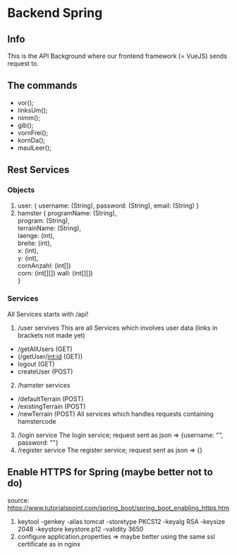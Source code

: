 # Backend Spring

## Info

This is the API Background where our frontend framework (= VueJS) sends request to.

## The commands 

- vor(); 
- linksUm(); 
- nimm(); 
- gib(); 
- vornFrei(); 
- kornDa(); 
- maulLeer();

## Rest Services

### Objects 

1. user: 
{
  username: (String), 
  password: (String), 
  email: (String)
}
3. hamster
{
  programName: (String),  
  program: (String),  
  terrainName: (String),   
  laenge: (int),  
  breite: (int),  
  x: (int),  
  y: (int),  
  cornAnzahl: (int[])  
  corn: (int[][])
  wall: (int[][])  
}  

### Services 
  
All Services starts with /api!

1. /user servives
This are all Services which involves user data (links in brackets not made yet)
- /getAllUsers (GET)
- (/getUser/<int:id> (GET))
- logout (GET)
- createUser (POST)
2. /hamster services 
- /defaultTerrain (POST)
- /existingTerrain (POST)
- /newTerrain (POST)
All services which handles requests containing hamstercode

3. /login service
The login service; request sent as json => {username: "<username>", password: "<password>"}
4. /register service
The register service; request sent as json => {}
  
## Enable HTTPS for Spring (maybe better not to do)
source: https://www.tutorialspoint.com/spring_boot/spring_boot_enabling_https.htm

1. keytool -genkey -alias tomcat -storetype PKCS12 -keyalg RSA -keysize 2048 -keystore keystore.p12 -validity 3650
2. configure application.properties
=> maybe better using the same ssl certificate as in nginx 
